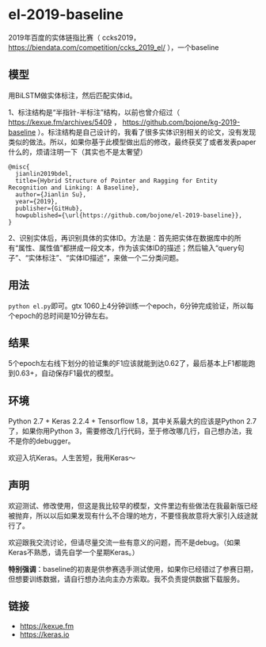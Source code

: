 # el-2019-baseline
2019年百度的实体链指比赛（ ccks2019，https://biendata.com/competition/ccks_2019_el/ ），一个baseline

## 模型
用BiLSTM做实体标注，然后匹配实体id。

1、标注结构是“半指针-半标注”结构，以前也曾介绍过（ https://kexue.fm/archives/5409 ， https://github.com/bojone/kg-2019-baseline ）。标注结构是自己设计的，我看了很多实体识别相关的论文，没有发现类似的做法。所以，如果你基于此模型做出后的修改，最终获奖了或者发表paper什么的，烦请注明一下（其实也不是太奢望）

```
@misc{
  jianlin2019bdel,
  title={Hybrid Structure of Pointer and Ragging for Entity Recognition and Linking: A Baseline},
  author={Jianlin Su},
  year={2019},
  publisher={GitHub},
  howpublished={\url{https://github.com/bojone/el-2019-baseline}},
}
```

2、识别实体后，再识别具体的实体ID。方法是：首先把实体在数据库中的所有“属性、属性值”都拼成一段文本，作为该实体ID的描述；然后输入“query句子”、“实体标注”、“实体ID描述”，来做一个二分类问题。

## 用法
`python el.py`即可。gtx 1060上4分钟训练一个epoch，6分钟完成验证，所以每个epoch的总时间是10分钟左右。

## 结果
5个epoch左右线下划分的验证集的F1应该就能到达0.62了，最后基本上F1都能跑到0.63+，自动保存F1最优的模型。

## 环境
Python 2.7 + Keras 2.2.4 + Tensorflow 1.8，其中关系最大的应该是Python 2.7了，如果你用Python 3，需要修改几行代码，至于修改哪几行，自己想办法，我不是你的debugger。

欢迎入坑Keras。人生苦短，我用Keras～

## 声明
欢迎测试、修改使用，但这是我比较早的模型，文件里边有些做法在我最新版已经被抛弃，所以以后如果发现有什么不合理的地方，不要怪我故意将大家引入歧途就行了。

欢迎跟我交流讨论，但请尽量交流一些有意义的问题，而不是debug。（如果Keras不熟悉，请先自学一个星期Keras。）

<strong>特别强调</strong>：baseline的初衷是供参赛选手测试使用，如果你已经错过了参赛日期，但想要训练数据，请自行想办法向主办方索取。我不负责提供数据下载服务。

## 链接
- https://kexue.fm
- https://keras.io
